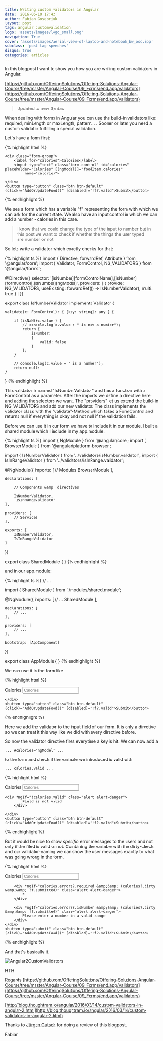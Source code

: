 ```yaml
---
title: Writing custom validators in Angular
date:  2016-05-10 17:42
author: Fabian Gosebrink
layout: post
tags: angular customvalidation
logo: 'assets/images/logo_small.png'
navigation: True
cover: 'assets/images/aerial-view-of-laptop-and-notebook_bw_osc.jpg'
subclass: 'post tag-speeches'
disqus: true
categories: articles
---
```


In this blogpost I want to show you how you are writing custom validators in Angular.

[https://github.com/OfferingSolutions/Offering-Solutions-Angular-Course/tree/master/Angular-Course/09_Forms/end/app/validators](https://github.com/OfferingSolutions/Offering-Solutions-Angular-Course/tree/master/Angular-Course/09_Forms/end/app/validators)

> Updated to new Syntax

When dealing with forms in Angular you can use the build-in validators like: required, minLength or maxLength, pattern... . Sooner or later you need a custom validator fulfilling a special validation.

Let's have a form first:

{% highlight html %}
<form #f="ngForm">

    <div class="form-group">
        <label for="calories">Calories</label>
        <input type="text" class="form-control" id="calories" placeholder="Calories" [(ngModel)]="foodItem.calories"
             name="calories">
   
    </div>
    <button type="button" class="btn btn-default" (click)="AddOrUpdateFood()" [disabled]="!f?.valid">Submit</button>
</form>
{% endhighlight %}

We see a form which has a variable "f" representing the form with which we can ask for the current state. We also have an input control in which we can add a number - calories in this case.

>I know that we could change the type of the input to number but in this post we want to check if whether the things the user typed are number or not.
    
So lets write a validator which exactly checks for that:

{% highlight ts %}
import { Directive, forwardRef, Attribute } from '@angular/core';
import { Validator, FormControl, NG_VALIDATORS } from '@angular/forms';

@Directive({
    selector: '[isNumber][formControlName],[isNumber][formControl],[isNumber][ngModel]',
    providers: [
        { provide: NG_VALIDATORS, useExisting: forwardRef(() => IsNumberValidator), multi: true }
    ]
})

export class IsNumberValidator implements Validator {

    validate(c: FormControl): { [key: string]: any } {

        if (isNaN(+c.value)) {
            // console.log(c.value + " is not a number");
            return {
                isNumber:
                {
                    valid: false
                }
            };
        }

        // console.log(c.value + " is a number");
        return null;
    }
}
{% endhighlight %}

This validator is named "IsNumberValidator" and has a function with a FormControl as a parameter. After the imports we define a directive here and adding the selectors we want. The "providers" let us extend the build-in NG_VALIDATORS and add our new validator. The class implements the validator class with the "validate"-Method which takes a FormControl and returns null if everything is okay and not null if the validation fails.

Before we can use it in our form we have to include it in our module. I built a shared module which I include in my app.module.

{% highlight ts %}
import { NgModule } from '@angular/core';
import { BrowserModule } from '@angular/platform-browser';

import { IsNumberValidator } from '../validators/isNumber.validator';
import { IsInRangeValidator } from '../validators/isInRange.validator';

@NgModule({
    imports: [
        // Modules
        BrowserModule
    ],

    declarations: [

        // Components &amp; directives

        IsNumberValidator,
         IsInRangeValidator
    ],

    providers: [
        // Services
    ],

    exports: [
        IsNumberValidator,
        IsInRangeValidator
    ]
})

export class SharedModule { } 
{% endhighlight %}

and in our app.module:

{% highlight ts %}
// ...

import { SharedModule } from './modules/shared.module';


@NgModule({
    imports: [
        // ...
        SharedModule
    ],

    declarations: [
        // ...
    ],

    providers: [
        // ...
    ],

    bootstrap: [AppComponent]
})

export class AppModule { } 
{% endhighlight %}

We can use it in the form like

{% highlight html %}
<form #f="ngForm">
    <div class="form-group">
        <label for="calories">Calories</label>
        <input type="text" class="form-control" id="calories" placeholder="Calories" [(ngModel)]="foodItem.calories"
            isNumber name="calories">
   
    </div>
    <button type="button" class="btn btn-default" (click)="AddOrUpdateFood()" [disabled]="!f?.valid">Submit</button>
</form> 
{% endhighlight %}

Here we add the validator to the input field of our form. It is only a directive so we can treat it this way like we did with every directive before.

So now the validator directive fires everytime a key is hit. We can now add a

```... #calories="ngModel" ... ```

to the form and check if the variable we introduced is valid with

```... calories.valid ... ```

{% highlight html %}
<form #f="ngForm">
    <div class="form-group">
        <label for="calories">Calories</label>
        <input type="text" class="form-control" id="calories" placeholder="Calories" [(ngModel)]="foodItem.calories"
            isNumber name="calories" #calories="ngModel">
   
    <div *ngIf="!calories.valid" class="alert alert-danger">
            Field is not valid
        </div>
   
    </div>
    <button type="button" class="btn btn-default" (click)="AddOrUpdateFood()" [disabled]="!f?.valid">Submit</button>
</form> 
{% endhighlight %}

But it would be nice to show *specific* error messages to the users and not only if the filed is valid or not. Combining the variable with the dirty-check and our validator-naming we can show the user messages exactly to what was going wrong in the form.

{% highlight html %}
<form #f="ngForm" novalidate>
    <div class="form-group">
        <label for="calories">Calories</label>
        <input type="text" class="form-control" id="calories" placeholder="Calories" [(ngModel)]="currentFood.calories" required
            isNumber name="calories" #calories="ngModel"> 
            
        <div *ngIf="calories.errors?.required &amp;&amp; (calories?.dirty &amp;&amp; !f.submitted)" class="alert alert-danger">
            *
        </div>

        <div *ngIf="calories.errors?.isNumber &amp;&amp; (calories?.dirty &amp;&amp; !f.submitted)" class="alert alert-danger">
            Please enter a number in a valid range
        </div>
    </div>
    <button type="submit" class="btn btn-default" (click)="AddOrUpdateFood()" [disabled]="!f?.valid">Submit</button>
</form>
{% endhighlight %}

And that's basically it.

![Angular2CustomValidators]({{site.baseurl}}assets/articles/wp-content/uploads/2016/05/Angular2CustomValidators.jpg)

HTH

Regards
[https://github.com/OfferingSolutions/Offering-Solutions-Angular-Course/tree/master/Angular-Course/09_Forms/end/app/validators](https://github.com/OfferingSolutions/Offering-Solutions-Angular-Course/tree/master/Angular-Course/09_Forms/end/app/validators)

[http://blog.thoughtram.io/angular/2016/03/14/custom-validators-in-angular-2.html](http://blog.thoughtram.io/angular/2016/03/14/custom-validators-in-angular-2.html)

Thanks to [Jürgen Gutsch](http://www.gutsch-online.de/) for doing a review of this blogpost.

Fabian
